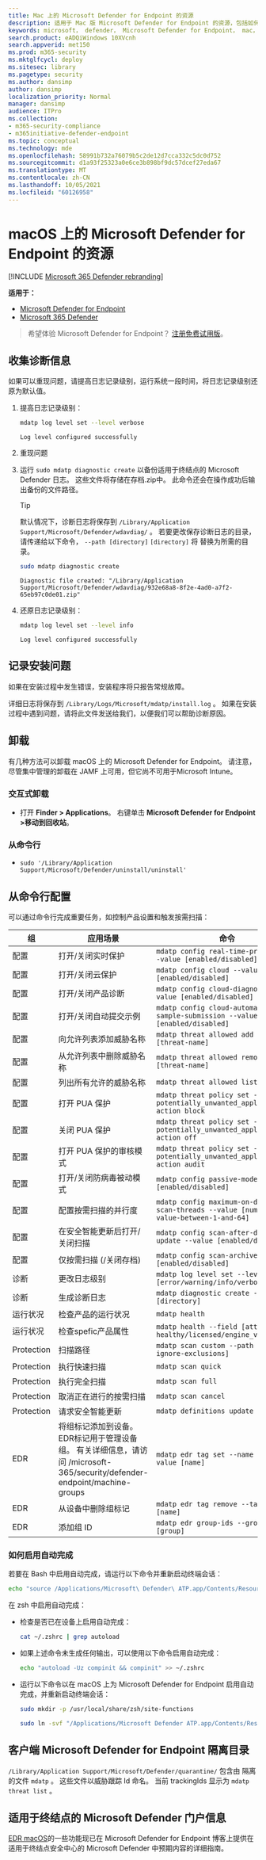```yaml
---
title: Mac 上的 Microsoft Defender for Endpoint 的资源
description: 适用于 Mac 版 Microsoft Defender for Endpoint 的资源，包括如何卸载它、如何收集诊断日志、CLI 命令以及产品的已知问题。
keywords: microsoft， defender， Microsoft Defender for Endpoint， mac， 安装， 部署， 卸载， intune， jamf， macos， catalina， mojave， high sierra
search.product: eADQiWindows 10XVcnh
search.appverid: met150
ms.prod: m365-security
ms.mktglfcycl: deploy
ms.sitesec: library
ms.pagetype: security
ms.author: dansimp
author: dansimp
localization_priority: Normal
manager: dansimp
audience: ITPro
ms.collection:
- m365-security-compliance
- m365initiative-defender-endpoint
ms.topic: conceptual
ms.technology: mde
ms.openlocfilehash: 58991b732a76079b5c2de12d7cca332c5dc0d752
ms.sourcegitcommit: d1a93f25323a0e6ce3b898bf9dc57dcef27eda67
ms.translationtype: MT
ms.contentlocale: zh-CN
ms.lasthandoff: 10/05/2021
ms.locfileid: "60126958"
---
```

# <a name="resources-for-microsoft-defender-for-endpoint-on-macos"></a>macOS 上的 Microsoft Defender for Endpoint 的资源

[!INCLUDE [Microsoft 365 Defender rebranding](../../includes/microsoft-defender.md)]

**适用于：**

- [Microsoft Defender for Endpoint](https://go.microsoft.com/fwlink/p/?linkid=2154037)
- [Microsoft 365 Defender](https://go.microsoft.com/fwlink/?linkid=2118804)

> 希望体验 Microsoft Defender for Endpoint？ [注册免费试用版](https://signup.microsoft.com/create-account/signup?products=7f379fee-c4f9-4278-b0a1-e4c8c2fcdf7e&ru=https://aka.ms/MDEp2OpenTrial?ocid=docs-wdatp-exposedapis-abovefoldlink)。

## <a name="collecting-diagnostic-information"></a>收集诊断信息

如果可以重现问题，请提高日志记录级别，运行系统一段时间，将日志记录级别还原为默认值。

1. 提高日志记录级别：

   ```bash
   mdatp log level set --level verbose
   ```

   ```Output
   Log level configured successfully
   ```

2. 重现问题

3. 运行 `sudo mdatp diagnostic create` 以备份适用于终结点的 Microsoft Defender 日志。 这些文件将存储在存档.zip中。 此命令还会在操作成功后输出备份的文件路径。

   > [!TIP]
   > 默认情况下，诊断日志将保存到 `/Library/Application Support/Microsoft/Defender/wdavdiag/` 。 若要更改保存诊断日志的目录，请传递给以下命令， `--path [directory]` `[directory]` 将 替换为所需的目录。

   ```bash
   sudo mdatp diagnostic create
   ```

   ```console
   Diagnostic file created: "/Library/Application Support/Microsoft/Defender/wdavdiag/932e68a8-8f2e-4ad0-a7f2-65eb97c0de01.zip"
   ```

4. 还原日志记录级别：

   ```bash
   mdatp log level set --level info
   ```

   ```console
   Log level configured successfully
   ```

## <a name="logging-installation-issues"></a>记录安装问题

如果在安装过程中发生错误，安装程序将只报告常规故障。

详细日志将保存到 `/Library/Logs/Microsoft/mdatp/install.log` 。 如果在安装过程中遇到问题，请将此文件发送给我们，以便我们可以帮助诊断原因。

## <a name="uninstalling"></a>卸载

有几种方法可以卸载 macOS 上的 Microsoft Defender for Endpoint。 请注意，尽管集中管理的卸载在 JAMF 上可用，但它尚不可用于Microsoft Intune。

### <a name="interactive-uninstallation"></a>交互式卸载

- 打开 **Finder > Applications**。 右键单击 **Microsoft Defender for Endpoint >移动到回收站**。

### <a name="from-the-command-line"></a>从命令行

- `sudo '/Library/Application Support/Microsoft/Defender/uninstall/uninstall'`

## <a name="configuring-from-the-command-line"></a>从命令行配置

可以通过命令行完成重要任务，如控制产品设置和触发按需扫描：

|组|应用场景|命令|
|---|---|---|
|配置|打开/关闭实时保护|`mdatp config real-time-protection --value [enabled/disabled]`|
|配置|打开/关闭云保护|`mdatp config cloud --value [enabled/disabled]`|
|配置|打开/关闭产品诊断|`mdatp config cloud-diagnostic --value [enabled/disabled]`|
|配置|打开/关闭自动提交示例|`mdatp config cloud-automatic-sample-submission --value [enabled/disabled]`|
|配置|向允许列表添加威胁名称|`mdatp threat allowed add --name [threat-name]`|
|配置|从允许列表中删除威胁名称|`mdatp threat allowed remove --name [threat-name]`|
|配置|列出所有允许的威胁名称|`mdatp threat allowed list`|
|配置|打开 PUA 保护|`mdatp threat policy set --type potentially_unwanted_application -- action block`|
|配置|关闭 PUA 保护|`mdatp threat policy set --type potentially_unwanted_application -- action off`|
|配置|打开 PUA 保护的审核模式|`mdatp threat policy set --type potentially_unwanted_application -- action audit`|
|配置|打开/关闭防病毒被动模式|`mdatp config passive-mode --value [enabled/disabled]`|
|配置|配置按需扫描的并行度|`mdatp config maximum-on-demand-scan-threads --value [numerical-value-between-1-and-64]`|
|配置|在安全智能更新后打开/关闭扫描|`mdatp config scan-after-definition-update --value [enabled/disabled]`|
|配置|仅按需扫描 (/关闭存档) |`mdatp config scan-archives --value [enabled/disabled]`|
|诊断|更改日志级别|`mdatp log level set --level [error/warning/info/verbose]`|
|诊断|生成诊断日志|`mdatp diagnostic create --path [directory]`|
|运行状况|检查产品的运行状况|`mdatp health`|
|运行状况|检查spefic产品属性|`mdatp health --field [attribute: healthy/licensed/engine_version...]`|
|Protection|扫描路径|`mdatp scan custom --path [path] [--ignore-exclusions]`|
|Protection|执行快速扫描|`mdatp scan quick`|
|Protection|执行完全扫描|`mdatp scan full`|
|Protection|取消正在进行的按需扫描|`mdatp scan cancel`|
|Protection|请求安全智能更新|`mdatp definitions update`|
|EDR|将组标记添加到设备。 EDR标记用于管理设备组。 有关详细信息，请访问 /microsoft-365/security/defender-endpoint/machine-groups|`mdatp edr tag set --name GROUP --value [name]`|
|EDR|从设备中删除组标记|`mdatp edr tag remove --tag-name [name]`|
|EDR|添加组 ID|`mdatp edr group-ids --group-id [group]`|

### <a name="how-to-enable-autocompletion"></a>如何启用自动完成

若要在 Bash 中启用自动完成，请运行以下命令并重新启动终端会话：

```bash
echo "source /Applications/Microsoft\ Defender\ ATP.app/Contents/Resources/Tools/mdatp_completion.bash" >> ~/.bash_profile
```

在 zsh 中启用自动完成：

- 检查是否已在设备上启用自动完成：

   ```zsh
   cat ~/.zshrc | grep autoload
   ```

- 如果上述命令未生成任何输出，可以使用以下命令启用自动完成：

   ```zsh
   echo "autoload -Uz compinit && compinit" >> ~/.zshrc
   ```

- 运行以下命令以在 macOS 上为 Microsoft Defender for Endpoint 启用自动完成，并重新启动终端会话：

   ```zsh
   sudo mkdir -p /usr/local/share/zsh/site-functions

   sudo ln -svf "/Applications/Microsoft Defender ATP.app/Contents/Resources/Tools/mdatp_completion.zsh" /usr/local/share/zsh/site-functions/_mdatp
   ```

## <a name="client-microsoft-defender-for-endpoint-quarantine-directory"></a>客户端 Microsoft Defender for Endpoint 隔离目录

`/Library/Application Support/Microsoft/Defender/quarantine/` 包含由 隔离的文件 `mdatp` 。 这些文件以威胁跟踪 Id 命名。 当前 trackingIds 显示为 `mdatp threat list` 。

## <a name="microsoft-defender-for-endpoint-portal-information"></a>适用于终结点的 Microsoft Defender 门户信息

[EDR macOS](https://techcommunity.microsoft.com/t5/microsoft-defender-atp/edr-capabilities-for-macos-have-now-arrived/ba-p/1047801)的一些功能现已在 Microsoft Defender for Endpoint 博客上提供在适用于终结点安全中心的 Microsoft Defender 中预期内容的详细指南。
